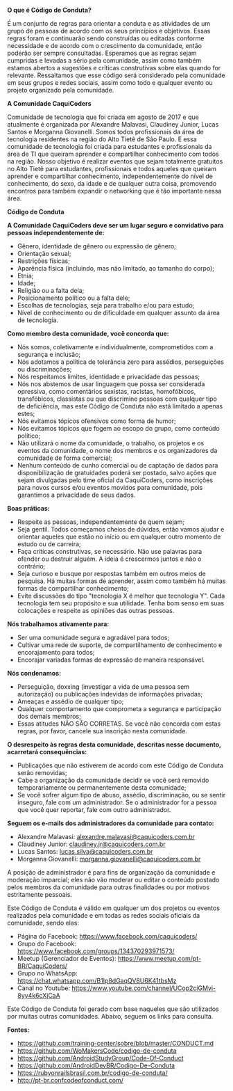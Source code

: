 **O que é Código de Conduta?**

É um conjunto de regras para orientar a conduta e as atividades de um grupo de pessoas de acordo com os seus princípios e objetivos. Essas regras foram e continuarão sendo construídas ou editadas conforme necessidade e de acordo com o crescimento da comunidade, então poderão ser sempre consultadas. Esperamos que as regras sejam cumpridas e levadas a sério pela comunidade, assim como também estamos abertos a sugestões e críticas construtivas sobre elas quando for relevante. Ressaltamos que esse código será considerado pela comunidade em seus grupos e redes sociais, assim como todo e qualquer evento ou projeto organizado pela comunidade. 

**A Comunidade CaquiCoders**

Comunidade de tecnologia que foi criada em agosto de 2017 e que atualmente é organizada por Alexandre Malavasi, Claudiney Junior, Lucas Santos e Morganna Giovanelli. Somos todos profissionais da área de tecnologia residentes na região do Alto Tietê de São Paulo. E essa comunidade de tecnologia foi criada para estudantes e profissionais da área de TI que queiram aprender e compartilhar conhecimento com todos na região. Nosso objetivo é realizar eventos que sejam totalmente gratuitos no Alto Tietê para estudantes, profissionais e todos aqueles que queiram aprender e compartilhar conhecimento, independentemente do nível de conhecimento, do sexo, da idade e de qualquer outra coisa, promovendo encontros para também expandir o networking que é tão importante nessa área. 

**Código de Conduta**

**A Comunidade CaquiCoders deve ser um lugar seguro e convidativo para pessoas independentemente de:** 
* Gênero, identidade de gênero ou expressão de gênero; 
* Orientação sexual; 
* Restrições físicas; 
* Aparência física (incluindo, mas não limitado, ao tamanho do corpo); 
* Etnia; 
* Idade; 
* Religião ou a falta dela; 
* Posicionamento político ou a falta dele; 
* Escolhas de tecnologias, seja para trabalho e/ou para estudo; 
* Nível de conhecimento ou de dificuldade em qualquer assunto da área de tecnologia. 
 
**Como membro desta comunidade, você concorda que:** 
* Nós somos, coletivamente e individualmente, comprometidos com a segurança e inclusão; 
* Nós adotamos a política de tolerância zero para assédios, perseguições ou discriminações; 
* Nós respeitamos limites, identidade e privacidade das pessoas; 
* Nós nos abstemos de usar linguagem que possa ser considerada opressiva, como comentários sexistas, racistas, homofóbicos, transfóbicos, classistas ou que discrimine pessoas com qualquer tipo de deficiência, mas este Código de Conduta não está limitado a apenas estes; 
* Nós evitamos tópicos ofensivos como forma de humor; 
* Nós evitamos tópicos que fogem ao escopo do grupo, como conteúdo político; 
* Não utilizará o nome da comunidade, o trabalho, os projetos e os eventos da comunidade, o nome dos membros e os organizadores da comunidade de forma comercial;
* Nenhum conteúdo de cunho comercial ou de captação de dados para disponibilização de gratuidades poderá ser postado, salvo ações que sejam divulgadas pelo time oficial da CaquiCoders, como inscrições para novos cursos e/ou eventos movidos para comunidade, pois garantimos a privacidade de seus dados. 

**Boas práticas:** 
* Respeite as pessoas, independentemente de quem sejam; 
* Seja gentil. Todos começamos cheios de dúvidas, então vamos ajudar e orientar aqueles que estão no início ou em qualquer outro momento de estudo ou de carreira; 
* Faça críticas construtivas, se necessário. Não use palavras para ofender ou destruir alguém. A ideia é crescermos juntos e não o contrário; 
* Seja curioso e busque por respostas também em outros meios de pesquisa. Há muitas formas de aprender, assim como também há muitas formas de compartilhar conhecimento; 
* Evite discussões do tipo "tecnologia X é melhor que tecnologia Y". Cada tecnologia tem seu propósito e sua utilidade. Tenha bom senso em suas colocações e respeite as opiniões das outras pessoas. 

**Nós trabalhamos ativamente para:**  
* Ser uma comunidade segura e agradável para todos; 
* Cultivar uma rede de suporte, de compartilhamento de conhecimento e encorajamento para todos; 
* Encorajar variadas formas de expressão de maneira responsável. 

**Nós condenamos:**
* Perseguição, doxxing (investigar a vida de uma pessoa sem autorização) ou publicações indevidas de informações privadas; 
* Ameaças e assédio de qualquer tipo; 
* Qualquer comportamento que comprometa a segurança e participação dos demais membros; 
* Essas atitudes NÃO SÃO CORRETAS. Se você não concorda com estas regras, por favor, cancele sua inscrição nesta comunidade. 

**O desrespeito às regras desta comunidade, descritas nesse documento, acarretará consequências:**
* Publicações que não estiverem de acordo com este Código de Conduta serão removidas; 
* Cabe a organização da comunidade decidir se você será removido temporariamente ou permanentemente desta comunidade; 
* Se você sofrer algum tipo de abuso, assédio, discriminação, ou se sentir inseguro, fale com um administrador. Se o administrador for a pessoa que você quer reportar, fale com outro administrador. 

**Seguem os e-mails dos administradores da comunidade para contato:**
* Alexandre Malavasi: alexandre.malavasi@caquicoders.com.br 
* Claudiney Junior: claudiney.jr@caquicoders.com.br 
* Lucas Santos: lucas.silva@caquicoders.com.br 
* Morganna Giovanelli: morganna.giovanelli@caquicoders.com.br 

A posição de administrador é para fins de organização da comunidade e moderação imparcial; eles não vão moderar ou editar o conteúdo postado pelos membros da comunidade para outras finalidades ou por motivos estritamente pessoais. 

Este Código de Conduta é válido em qualquer um dos projetos ou eventos realizados pela comunidade e em todas as redes sociais oficiais da comunidade, sendo elas: 

* Página do Facebook: https://www.facebook.com/caquicoders/
* Grupo do Facebook: https://www.facebook.com/groups/134370293971573/ 
* Meetup (Gerenciador de Eventos): https://www.meetup.com/pt-BR/CaquiCoders/ 
* Grupo no WhatsApp: https://chat.whatsapp.com/B1Ip8dGaqQV8U6K41tbsMz 
* Canal no Youtube: https://www.youtube.com/channel/UCop2ciGMvi-8yy4k6cXjCaA

Este Código de Conduta foi gerado com base naqueles que são utilizados por muitas outras comunidades. Abaixo, seguem os links para consulta. 

**Fontes:** 
* https://github.com/training-center/sobre/blob/master/CONDUCT.md 
* https://github.com/WoMakersCode/codigo-de-conduta 
* https://github.com/AndroidStudyGroup/Code-Of-Conduct 
* https://github.com/AndroidDevBR/Codigo-De-Conduta 
* https://rubyonrailsbrasil.com.br/codigo-de-conduta/ 
* http://pt-br.confcodeofconduct.com/
